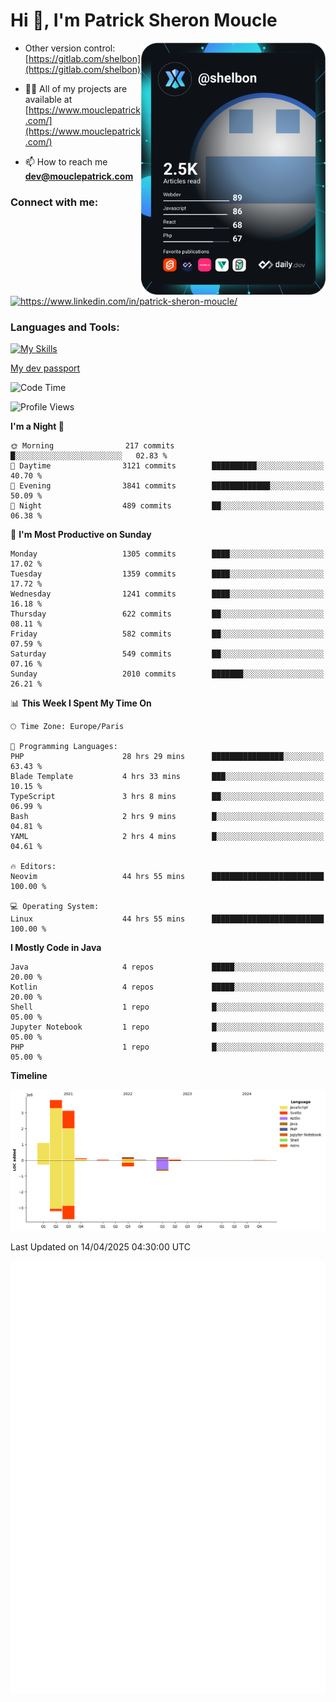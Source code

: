  
  <div align="left">
  <h1 align="left"> Hi 👋, I'm Patrick Sheron Moucle</h1>
<a     href="https://app.daily.dev/shelbon"><img src="https://github.com/shelbon/shelbon/blob/main/devcard.svg"  width="295" align="right" alt="shelbon's Dev Card"/></a>

- Other version control: [https://gitlab.com/shelbon](https://gitlab.com/shelbon)
- 👨‍💻 All of my projects are available at [https://www.mouclepatrick.com/](https://www.mouclepatrick.com/)

- 📫 How to reach me **dev@mouclepatrick.com**

<h3 align="left">Connect with me:</h3>
<p align="left">
<a href="https://linkedin.com/in/https://www.linkedin.com/in/patrick-sheron-moucle/" target="blank"  ><img align="center" src="https://raw.githubusercontent.com/rahuldkjain/github-profile-readme-generator/master/src/images/icons/Social/linked-in-alt.svg" alt="https://www.linkedin.com/in/patrick-sheron-moucle/" height="30" width="40" /></a>
</p>

<h3 align="left">Languages and Tools:</h3>
 
 [![My Skills](https://skillicons.dev/icons?i=kotlin,java,svelte,vue,spring,laravel,nuxt,htmx,go,php,elixir,graphql,css,html,tailwind,idea,vscode,redis,git,gitlab&perline=6&theme=light)](https://skillicons.dev)

[My dev passport](https://passeport.dev/p/e96cf336-11d7-4edd-916d-11af626333a8)
<!--START_SECTION:waka-->
![Code Time](http://img.shields.io/badge/Code%20Time-5%2C625%20hrs-blue)

![Profile Views](http://img.shields.io/badge/Profile%20Views-0-blue)

**I'm a Night 🦉** 

```text
🌞 Morning                217 commits         █░░░░░░░░░░░░░░░░░░░░░░░░   02.83 % 
🌆 Daytime                3121 commits        ██████████░░░░░░░░░░░░░░░   40.70 % 
🌃 Evening                3841 commits        █████████████░░░░░░░░░░░░   50.09 % 
🌙 Night                  489 commits         ██░░░░░░░░░░░░░░░░░░░░░░░   06.38 % 
```
📅 **I'm Most Productive on Sunday** 

```text
Monday                   1305 commits        ████░░░░░░░░░░░░░░░░░░░░░   17.02 % 
Tuesday                  1359 commits        ████░░░░░░░░░░░░░░░░░░░░░   17.72 % 
Wednesday                1241 commits        ████░░░░░░░░░░░░░░░░░░░░░   16.18 % 
Thursday                 622 commits         ██░░░░░░░░░░░░░░░░░░░░░░░   08.11 % 
Friday                   582 commits         ██░░░░░░░░░░░░░░░░░░░░░░░   07.59 % 
Saturday                 549 commits         ██░░░░░░░░░░░░░░░░░░░░░░░   07.16 % 
Sunday                   2010 commits        ███████░░░░░░░░░░░░░░░░░░   26.21 % 
```


📊 **This Week I Spent My Time On** 

```text
🕑︎ Time Zone: Europe/Paris

💬 Programming Languages: 
PHP                      28 hrs 29 mins      ████████████████░░░░░░░░░   63.43 % 
Blade Template           4 hrs 33 mins       ███░░░░░░░░░░░░░░░░░░░░░░   10.15 % 
TypeScript               3 hrs 8 mins        ██░░░░░░░░░░░░░░░░░░░░░░░   06.99 % 
Bash                     2 hrs 9 mins        █░░░░░░░░░░░░░░░░░░░░░░░░   04.81 % 
YAML                     2 hrs 4 mins        █░░░░░░░░░░░░░░░░░░░░░░░░   04.61 % 

🔥 Editors: 
Neovim                   44 hrs 55 mins      █████████████████████████   100.00 % 

💻 Operating System: 
Linux                    44 hrs 55 mins      █████████████████████████   100.00 % 
```

**I Mostly Code in Java** 

```text
Java                     4 repos             █████░░░░░░░░░░░░░░░░░░░░   20.00 % 
Kotlin                   4 repos             █████░░░░░░░░░░░░░░░░░░░░   20.00 % 
Shell                    1 repo              █░░░░░░░░░░░░░░░░░░░░░░░░   05.00 % 
Jupyter Notebook         1 repo              █░░░░░░░░░░░░░░░░░░░░░░░░   05.00 % 
PHP                      1 repo              █░░░░░░░░░░░░░░░░░░░░░░░░   05.00 % 
```



**Timeline**

![Lines of Code chart](https://raw.githubusercontent.com/shelbon/shelbon/main/assets/bar_graph.png)


 Last Updated on 14/04/2025 04:30:00 UTC
<!--END_SECTION:waka--> 
![Metrics](https://github.com/shelbon/shelbon/blob/main/github-metrics.svg)
